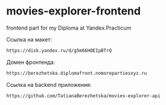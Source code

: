 # movies-explorer-frontend
frontend part for my Diploma at Yandex.Practicum


Ссылка на макет:
```sh
https://disk.yandex.ru/d/g5m66HOEIpBTrQ
```

Домен фронтенда:
```sh
https://berezhetska.diplomafront.nomorepartiesxyz.ru
```


Ссылка на backend приложения:
```sh
https://github.com/TatianaBerezhetska/movies-explorer-api
```
